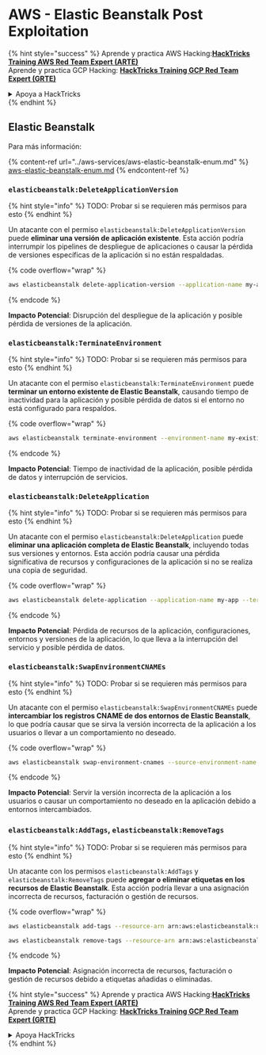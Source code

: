 # AWS - Elastic Beanstalk Post Exploitation

{% hint style="success" %}
Aprende y practica AWS Hacking:<img src="/.gitbook/assets/image.png" alt="" data-size="line">[**HackTricks Training AWS Red Team Expert (ARTE)**](https://training.hacktricks.xyz/courses/arte)<img src="/.gitbook/assets/image.png" alt="" data-size="line">\
Aprende y practica GCP Hacking: <img src="/.gitbook/assets/image (2).png" alt="" data-size="line">[**HackTricks Training GCP Red Team Expert (GRTE)**<img src="/.gitbook/assets/image (2).png" alt="" data-size="line">](https://training.hacktricks.xyz/courses/grte)

<details>

<summary>Apoya a HackTricks</summary>

* Revisa los [**planes de suscripción**](https://github.com/sponsors/carlospolop)!
* **Únete al** 💬 [**grupo de Discord**](https://discord.gg/hRep4RUj7f) o al [**grupo de telegram**](https://t.me/peass) o **síguenos** en **Twitter** 🐦 [**@hacktricks\_live**](https://twitter.com/hacktricks\_live)**.**
* **Comparte trucos de hacking enviando PRs a los repositorios de github de** [**HackTricks**](https://github.com/carlospolop/hacktricks) y [**HackTricks Cloud**](https://github.com/carlospolop/hacktricks-cloud).

</details>
{% endhint %}

## Elastic Beanstalk

Para más información:

{% content-ref url="../aws-services/aws-elastic-beanstalk-enum.md" %}
[aws-elastic-beanstalk-enum.md](../aws-services/aws-elastic-beanstalk-enum.md)
{% endcontent-ref %}

### `elasticbeanstalk:DeleteApplicationVersion`

{% hint style="info" %}
TODO: Probar si se requieren más permisos para esto
{% endhint %}

Un atacante con el permiso `elasticbeanstalk:DeleteApplicationVersion` puede **eliminar una versión de aplicación existente**. Esta acción podría interrumpir los pipelines de despliegue de aplicaciones o causar la pérdida de versiones específicas de la aplicación si no están respaldadas.

{% code overflow="wrap" %}
```bash
aws elasticbeanstalk delete-application-version --application-name my-app --version-label my-version
```
{% endcode %}

**Impacto Potencial**: Disrupción del despliegue de la aplicación y posible pérdida de versiones de la aplicación.

### `elasticbeanstalk:TerminateEnvironment`

{% hint style="info" %}
TODO: Probar si se requieren más permisos para esto
{% endhint %}

Un atacante con el permiso `elasticbeanstalk:TerminateEnvironment` puede **terminar un entorno existente de Elastic Beanstalk**, causando tiempo de inactividad para la aplicación y posible pérdida de datos si el entorno no está configurado para respaldos.

{% code overflow="wrap" %}
```bash
aws elasticbeanstalk terminate-environment --environment-name my-existing-env
```
{% endcode %}

**Impacto Potencial**: Tiempo de inactividad de la aplicación, posible pérdida de datos y interrupción de servicios.

### `elasticbeanstalk:DeleteApplication`

{% hint style="info" %}
TODO: Probar si se requieren más permisos para esto
{% endhint %}

Un atacante con el permiso `elasticbeanstalk:DeleteApplication` puede **eliminar una aplicación completa de Elastic Beanstalk**, incluyendo todas sus versiones y entornos. Esta acción podría causar una pérdida significativa de recursos y configuraciones de la aplicación si no se realiza una copia de seguridad.

{% code overflow="wrap" %}
```bash
aws elasticbeanstalk delete-application --application-name my-app --terminate-env-by-force
```
{% endcode %}

**Impacto Potencial**: Pérdida de recursos de la aplicación, configuraciones, entornos y versiones de la aplicación, lo que lleva a la interrupción del servicio y posible pérdida de datos.

### `elasticbeanstalk:SwapEnvironmentCNAMEs`

{% hint style="info" %}
TODO: Probar si se requieren más permisos para esto
{% endhint %}

Un atacante con el permiso `elasticbeanstalk:SwapEnvironmentCNAMEs` puede **intercambiar los registros CNAME de dos entornos de Elastic Beanstalk**, lo que podría causar que se sirva la versión incorrecta de la aplicación a los usuarios o llevar a un comportamiento no deseado.

{% code overflow="wrap" %}
```bash
aws elasticbeanstalk swap-environment-cnames --source-environment-name my-env-1 --destination-environment-name my-env-2
```
{% endcode %}

**Impacto Potencial**: Servir la versión incorrecta de la aplicación a los usuarios o causar un comportamiento no deseado en la aplicación debido a entornos intercambiados.

### `elasticbeanstalk:AddTags`, `elasticbeanstalk:RemoveTags`

{% hint style="info" %}
TODO: Probar si se requieren más permisos para esto
{% endhint %}

Un atacante con los permisos `elasticbeanstalk:AddTags` y `elasticbeanstalk:RemoveTags` puede **agregar o eliminar etiquetas en los recursos de Elastic Beanstalk**. Esta acción podría llevar a una asignación incorrecta de recursos, facturación o gestión de recursos.

{% code overflow="wrap" %}
```bash
aws elasticbeanstalk add-tags --resource-arn arn:aws:elasticbeanstalk:us-west-2:123456789012:environment/my-app/my-env --tags Key=MaliciousTag,Value=1

aws elasticbeanstalk remove-tags --resource-arn arn:aws:elasticbeanstalk:us-west-2:123456789012:environment/my-app/my-env --tag-keys MaliciousTag
```
{% endcode %}

**Impacto Potencial**: Asignación incorrecta de recursos, facturación o gestión de recursos debido a etiquetas añadidas o eliminadas.

{% hint style="success" %}
Aprende y practica AWS Hacking:<img src="/.gitbook/assets/image.png" alt="" data-size="line">[**HackTricks Training AWS Red Team Expert (ARTE)**](https://training.hacktricks.xyz/courses/arte)<img src="/.gitbook/assets/image.png" alt="" data-size="line">\
Aprende y practica GCP Hacking: <img src="/.gitbook/assets/image (2).png" alt="" data-size="line">[**HackTricks Training GCP Red Team Expert (GRTE)**<img src="/.gitbook/assets/image (2).png" alt="" data-size="line">](https://training.hacktricks.xyz/courses/grte)

<details>

<summary>Apoya HackTricks</summary>

* Revisa los [**planes de suscripción**](https://github.com/sponsors/carlospolop)!
* **Únete al** 💬 [**grupo de Discord**](https://discord.gg/hRep4RUj7f) o al [**grupo de telegram**](https://t.me/peass) o **síguenos** en **Twitter** 🐦 [**@hacktricks\_live**](https://twitter.com/hacktricks\_live)**.**
* **Comparte trucos de hacking enviando PRs a los repositorios de github de** [**HackTricks**](https://github.com/carlospolop/hacktricks) y [**HackTricks Cloud**](https://github.com/carlospolop/hacktricks-cloud).

</details>
{% endhint %}
